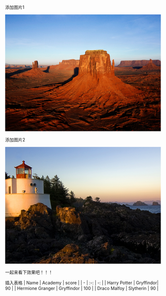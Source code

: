 添加图片1

![image](https://github.com/jessica369/test/blob/master/pic/Desert.jpg)

添加图片2

![image](https://github.com/jessica369/test/blob/master/pic/Lighthouse.jpg)


一起来看下效果吧！！！

插入表格
| Name | Academy | score | 
| - | :-: | -: | 
| Harry Potter | Gryffindor| 90 | 
| Hermione Granger | Gryffindor | 100 | 
| Draco Malfoy | Slytherin | 90 |

